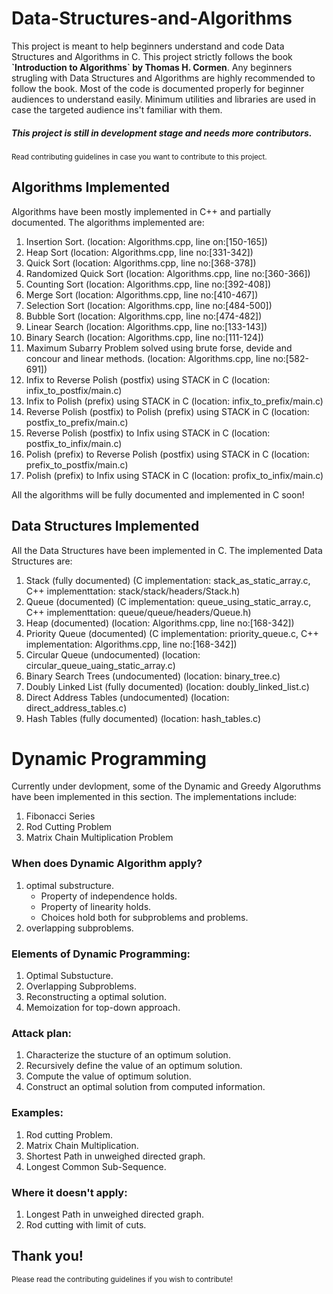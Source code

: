 # Data-Structures-and-Algorithms
<p>This project is meant to help beginners understand and code Data Structures and Algorithms
in C. This project strictly follows the book <strong>`Introduction to Algorithms` by Thomas H. Cormen</strong>.
Any beginners strugling with Data Structures and Algorithms are highly recommended to follow
the book. Most of the code is documented properly for beginner audiences to understand easily.
Minimum utilities and libraries are used in case the targeted audience ins't familiar with them.</p>
<p><h5> This project is still in development stage and needs more contributors. </h5></p>
<p><small> Read contributing guidelines in case you want to contribute to this project.</small></p>

## Algorithms Implemented
<p> Algorithms have been mostly implemented in C++ and partially documented. The algorithms implemented are:
<ol>
  <li>Insertion Sort. (location: Algorithms.cpp, line on:[150-165])</li>
  <li> Heap Sort (location: Algorithms.cpp, line no:[331-342])</li>
  <li> Quick Sort (location: Algorithms.cpp, line no:[368-378]) </li>
  <li> Randomized Quick Sort (location: Algorithms.cpp, line no:[360-366]) </li>
  <li> Counting Sort (location: Algorithms.cpp, line no:[392-408]) </li>
  <li> Merge Sort (location: Algorithms.cpp, line no:[410-467]) </li>
  <li> Selection Sort (location: Algorithms.cpp, line no:[484-500]) </li>
  <li> Bubble Sort (location: Algorithms.cpp, line no:[474-482]) </li>
  <li> Linear Search (location: Algorithms.cpp, line no:[133-143]) </li>
  <li> Binary Search (location: Algorithms.cpp, line no:[111-124]) </li>
  <li> Maximum Subarry Problem solved using brute forse, devide and concour and linear methods. (location: Algorithms.cpp, line no:[582-691]) </li>
  <li> Infix to Reverse Polish (postfix) using STACK in C (location: infix_to_postfix/main.c) </li>
  <li> Infix to Polish (prefix) using STACK in C (location: infix_to_prefix/main.c) </li>
  <li> Reverse Polish (postfix) to Polish (prefix) using STACK in C (location: postfix_to_prefix/main.c) </li>
  <li> Reverse Polish (postfix) to Infix using STACK in C (location: postfix_to_infix/main.c) </li>
  <li> Polish (prefix) to Reverse Polish (postfix) using STACK in C (location: prefix_to_postfix/main.c) </li>
  <li> Polish (prefix) to Infix using STACK in C (location: profix_to_infix/main.c) </li>
</ol>
</p>
<p> All the algorithms will be fully documented and implemented in C soon! </p>
  
## Data Structures Implemented
<p> All the Data Structures have been implemented in C. The implemented Data Structures are:
  <ol>
    <li> Stack (fully documented) (C implementation: stack_as_static_array.c, C++ implementtation: stack/stack/headers/Stack.h)</li>
    <li> Queue (documented) (C implementation: queue_using_static_array.c, C++ implementtation: queue/queue/headers/Queue.h)</li>
    <li> Heap (documented) (location: Algorithms.cpp, line no:[168-342])</li>
    <li> Priority Queue (documented) (C implementation: priority_queue.c, C++ implementation: Algorithms.cpp, line no:[168-342]) </li>
    <li> Circular Queue (undocumented) (location: circular_queue_uaing_static_array.c) </li>
    <li> Binary Search Trees (undocumented) (location: binary_tree.c)</li>
    <li> Doubly Linked List (fully documented) (location: doubly_linked_list.c)</li>
    <li> Direct Address Tables (undocumented) (location: direct_address_tables.c)</li>
    <li> Hash Tables (fully documented) (location: hash_tables.c)</li>
  </ol>
</p>

<h1> Dynamic Programming </h1>

<p> Currently under devlopment, some of the Dynamic and Greedy Algoruthms have been implemented in this section. The implementations include: </p>
<ol> 
  <li> Fibonacci Series </li>
  <li> Rod Cutting Problem </li>
  <li> Matrix Chain Multiplication Problem </li>
</ol>

<h3>When does Dynamic Algorithm apply?</h3>
<p>
<ol>
<li> optimal substructure.
    <ul><li>Property of independence holds.</li>
    <li>Property of linearity holds.</li>
    <li>Choices hold both for subproblems and problems.</li></ul>
</li>
<li> overlapping subproblems.</li>
</ol>
</p>

<h3>Elements of Dynamic Programming:</h3>
<p>
<ol> 
<li> Optimal Substucture.</li>
<li> Overlapping Subproblems.</li>
<li> Reconstructing a optimal solution.</li>
<li> Memoization for top-down approach.</li>
</ol>
</p>


<h3>Attack plan:</h3>
<p>
<ol>
<li> Characterize the stucture of an optimum solution.</li>
<li> Recursively define the value of an optimum solution.</li>
<li> Compute the value of optimum solution.</li>
<li> Construct an optimal solution from computed information.</li>
</ol>
</p>

<h3>Examples:</h3>
<p> 
<ol>
<li> Rod cutting Problem.</li>
<li> Matrix Chain Multiplication.</li>
<li> Shortest Path in unweighed directed graph.</li>
<li> Longest Common Sub-Sequence.</li>
</ol>
</p>


<h3>Where it doesn't apply:</h3>
<p>
<ol>
<li> Longest Path in unweighed directed graph.</li>
<li> Rod cutting with limit of cuts.</li>
</ol>
</p>



## Thank you!
<small> Please read the contributing guidelines if you wish to contribute!</small>
